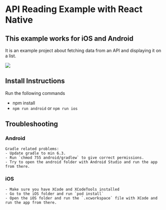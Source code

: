 #  API Reading Example with React Native

## This example works for iOS and Android

It is an example project about fetching data from an API and displaying it on a list.

![](apireader2.gif)

## Install Instructions
Run the following commands
- npm install
- `npm run android` or `npm run ios`

## Troubleshooting
### Android
    Gradle related problems:
    - Update gradle to min 6.3.
    - Run `chmod 755 android/gradlew` to give correct permissions.
    - Try to open the android folder with Android Studio and run the app from there.


### iOS
    - Make sure you have XCode and XCodeTools installed
    - Go to the iOS folder and run `pod install`
    - Open the iOS folder and run the `.xcworkspace` file with XCode and run the app from there.
